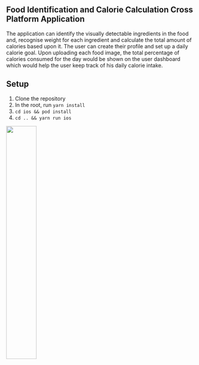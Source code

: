 ## Food Identification and Calorie Calculation Cross Platform Application
The application can identify the visually detectable ingredients in the food and, recognise weight for each ingredient and calculate the total amount of calories based upon it. The user can create their profile and set up a daily calorie goal. Upon uploading each food image, the total percentage of calories consumed for the day would be shown on the user dashboard which would help the user keep track of his daily calorie intake. 

## Setup
1. Clone the repository
2. In the root, run `yarn install`
3. `cd ios && pod install`
4. `cd .. && yarn run ios`

<img src="./src/assets/application.gif" width="40%">
